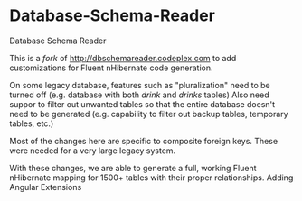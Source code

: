 Database-Schema-Reader
======================

Database Schema Reader

This is a _fork_ of http://dbschemareader.codeplex.com to add customizations for Fluent nHibernate code generation.

On some legacy database, features such as "pluralization" need to be turned off (e.g. database with both _drink_ and _drinks_ tables)
Also need suppor to filter out unwanted tables so that the entire database doesn't need to be generated (e.g. capability to filter out backup tables, temporary tables, etc.)

Most of the changes here are specific to composite foreign keys.
These were needed for a very large legacy system.

With these changes, we are able to generate a full, working Fluent nHibernate mapping for 1500+ tables with their proper relationships.
Adding Angular Extensions